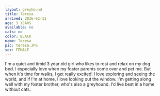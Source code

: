 ```yaml
---
layout: greyhound
title: Teresa
arrived: 2016-02-11
age: 3 YEARS
available: no
cats: no
color: BLACK
name: Teresa
pic: teresa.JPG
sex: FEMALE
---
```


I'm a quiet and timid 3 year old girl who likes to rest and relax on my dog bed. I especially love when my foster parents come over and pet me. But when it's time for walks, I get really excited! I love exploring and seeing the world, and if I'm at home, I love looking out the window. I'm getting along well with my foster brother, who's also a greyhound. I'd live best in a home without cats.
